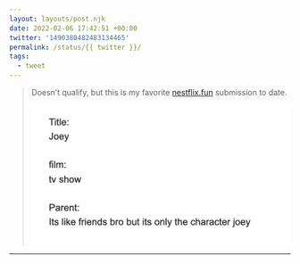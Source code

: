 ```yaml
---
layout: layouts/post.njk
date: 2022-02-06 17:42:51 +00:00
twitter: '1490380482483134465'
permalink: /status/{{ twitter }}/
tags: 
  - tweet
---
```


> Doesn’t qualify, but this is my favorite [nestflix.fun](https://nestflix.fun) submission to date. 
> 
> ![Title: Joey; Film: tv show; Parent: Its like friends bro but its only the character joey](/img/1490380482483134465-FK7k05qVIAEVzyh.png)

---
